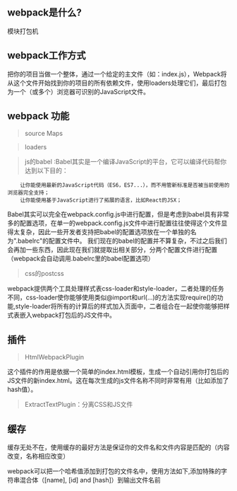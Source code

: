 ## webpack是什么?
模块打包机

## webpack工作方式
把你的项目当做一个整体，通过一个给定的主文件（如：index.js），Webpack将从这个文件开始找到你的项目的所有依赖文件，使用loaders处理它们，最后打包为一个（或多个）浏览器可识别的JavaScript文件。

## webpack 功能
 >source Maps
 
 >loaders
 
 > js的babel :Babel其实是一个编译JavaScript的平台，它可以编译代码帮你达到以下目的：
        
        让你能使用最新的JavaScript代码（ES6，ES7...），而不用管新标准是否被当前使用的浏览器完全支持；
        让你能使用基于JavaScript进行了拓展的语言，比如React的JSX；
 Babel其实可以完全在webpack.config.js中进行配置，但是考虑到babel具有非常多的配置选项，在单一的webpack.config.js文件中进行配置往往使得这个文件显得太复杂，因此一些开发者支持把babel的配置选项放在一个单独的名为".babelrc"的配置文件中。 我们现在的babel的配置并不算复杂，不过之后我们会再加一些东西，因此现在我们就提取出相关部分，分两个配置文件进行配置（webpack会自动调用.babelrc里的babel配置选项）
 
 >css的postcss
  
  webpack提供两个工具处理样式表css-loader和style-loader，二者处理的任务不同，css-loader使你能够使用类似@import和url(...)的方法实现require()的功能,style-loader将所有的计算后的样式加入页面中，二者组合在一起使你能够把样式表嵌入webpack打包后的JS文件中。
 
 ## 插件
 >HtmlWebpackPlugin
 
 这个插件的作用是依据一个简单的index.html模板，生成一个自动引用你打包后的JS文件的新index.html。这在每次生成的js文件名称不同时非常有用（比如添加了hash值）。
 
 >ExtractTextPlugin：分离CSS和JS文件
 
  ## 缓存
  缓存无处不在，使用缓存的最好方法是保证你的文件名和文件内容是匹配的（内容改变，名称相应改变）
  
  webpack可以把一个哈希值添加到打包的文件名中，使用方法如下,添加特殊的字符串混合体（[name], [id] and [hash]）到输出文件名前
  
 
